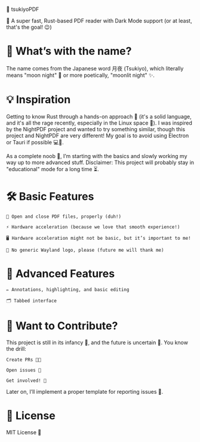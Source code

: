 🌙 tsukiyoPDF

🚀 A super fast, Rust-based PDF reader with Dark Mode support (or at least, that's the goal! 😉)


# 🤔 What’s with the name?

The name comes from the Japanese word 月夜 (Tsukiyo), which literally means "moon night" 🌙 or more poetically, "moonlit night" ✨.

# 💡 Inspiration

Getting to know Rust through a hands-on approach 🦀 (it's a solid language, and it's all the rage recently, especially in the Linux space 🐧).
I was inspired by the NightPDF project and wanted to try something similar, though this project and NightPDF are very different!
My goal is to avoid using Electron or Tauri if possible 💻🚫.

As a complete noob 🍼, I’m starting with the basics and slowly working my way up to more advanced stuff.
Disclaimer: This project will probably stay in "educational" mode for a long time ⏳.

# 🛠️ Basic Features

    📂 Open and close PDF files, properly (duh!)

    ⚡ Hardware acceleration (because we love that smooth experience!)

    🖥️ Hardware acceleration might not be basic, but it’s important to me!

    🚫 No generic Wayland logo, please (future me will thank me)
    

# 🚀 Advanced Features

    ✏️ Annotations, highlighting, and basic editing

    🗂️ Tabbed interface

# 🤝 Want to Contribute?

This project is still in its infancy 🐣, and the future is uncertain 🔮.
You know the drill:

    Create PRs 🧑‍💻

    Open issues 💬

    Get involved! 🙌

Later on, I’ll implement a proper template for reporting issues 📑.

# 📜 License

MIT License 📝
